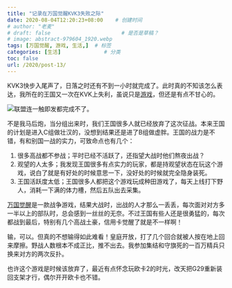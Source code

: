```yaml
---
title: "记录在万国觉醒KVK3失败之际"
date: 2020-08-04T12:20:23+08:00    # 创建时间
# author: "老麦"
# draft: false                       # 是否是草稿？
# image: abstract-979604_1920.webp
tags: [万国觉醒, 游戏, 生活,]  # 标签
categories: [生活]              # 分类
toc: false
url: /2020/post-13/
---
```


KVK3快步入尾声了，日落之时还有不到一小时就完成了。此时真的不知该怎么表达，我所在的王国又一次在KVK上失利，虽说只是[游戏](游戏.md)，但还是有点不甘心的。

![联盟连一触即发都完成不了。](https://cdn.qylao.com/laomai/2023/02/27/163fc1ad754a0b-1.webp)

不是我马后炮，当分组出来时，我们王国很多人就已经放弃了这次征战。本来王国的计划是进入C组做壮汉的，没想到结果还是进了B组做虚胖。王国的战力是不错，有和别国一战的实力，可致命点也有几个：

1. 很多高战都不参战；平时已经不活跃了，还指望大战时他们熬夜出战？
2. 观望的人太多；我发现王国很多有点实力的玩家，都是持观望状态在玩这个游戏，说白了就是有好处的时候意思一下，没好处的时候就完全隐身装死。
3. 王国活跃度太低；王国很多人都把这个游戏玩成种田游戏了，每天上线打下野人，消耗一下满的体力槽，然后五队出去采集。

[万国觉醒](万国觉醒.md)是一款战争游戏，结果大战时，出战的人才那么一丢丢，每次面对对方多一半以上的部队时，总会感到一丝丝的无奈。不过王国有些人还是很勇猛的，每次都战到最后，特别有几个高战土豪，信用卡觉醒了就是不一样啊！

输，可以。但真的不想输得如此难看！皇庭开放，打了几个回合就被人按在地上回来摩擦。野战人数根本不成正比，推不出去。我参加集结和守旗死的一百万精兵只换来对方的两次反扑。

也许这个游戏是时候该放弃了，最近有点怀念玩欧卡2的时光，改天把G29重新装回支架才行，偶尔开开欧卡也不错。

